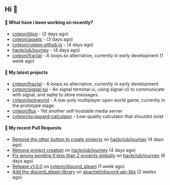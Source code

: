 ## Hi 👋

#### 👀 What have i been working on recently?

- [cyteon/blog](https://github.com/cyteon/blog) -  (2 days ago)
- [cyteon/assets](https://github.com/cyteon/assets) -  (3 days ago)
- [cyteon/cyteon.github.io](https://github.com/cyteon/cyteon.github.io) -  (4 days ago)
- [hackclub/journey](https://github.com/hackclub/journey) -  (4 days ago)
- [cyteon/fractal](https://github.com/cyteon/fractal) - A loops.so alternative, currently in early development (1 week ago)

#### 🌱 My latest projects

- [cyteon/fractal](https://github.com/cyteon/fractal) - A loops.so alternative, currently in early development
- [cyteon/signal-tui](https://github.com/cyteon/signal-tui) - An signal terminal ui, using signal-cli to communicate with signal, and sqlite to store messages.
- [cyteon/polyworld](https://github.com/cyteon/polyworld) - A low-poly multiplayer open world game, currently in the prototype stage. 
- [cyteon/flux](https://github.com/cyteon/flux) - Yet another self-hostable media server
- [cyteon/scrapyard-calculator](https://github.com/cyteon/scrapyard-calculator) - Low-quality calculator that shouldnt exist

#### 🔨 My recent Pull Requests

- [Remove the other button to create projects](https://github.com/hackclub/journey/pull/81) on [hackclub/journey](https://github.com/hackclub/journey) (4 days ago)
- [Remove project creation](https://github.com/hackclub/journey/pull/80) on [hackclub/journey](https://github.com/hackclub/journey) (4 days ago)
- [Fix wrong wording if less than 2 projects globally](https://github.com/hackclub/journey/pull/78) on [hackclub/journey](https://github.com/hackclub/journey) (6 days ago)
- [Release v1.0.0](https://github.com/cyteon/discord_gleam/pull/11) on [cyteon/discord_gleam](https://github.com/cyteon/discord_gleam) (1 week ago)
- [Add the discord_gleam library](https://github.com/apacheli/discord-api-libs/pull/74) on [apacheli/discord-api-libs](https://github.com/apacheli/discord-api-libs) (2 weeks ago)
